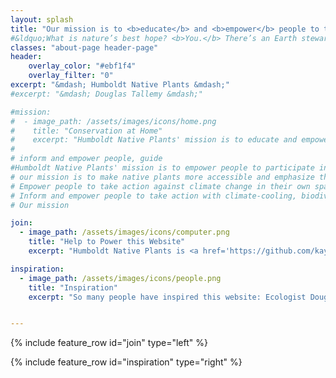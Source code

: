 ```yaml
---
layout: splash
title: "Our mission is to <b>educate</b> and <b>empower</b> people to take simple and effective <b>climate-cooling</b> and biodiversity-saving action in their own backyard."
#&ldquo;What is nature’s best hope? <b>You.</b> There’s an Earth stewardship responsibility that we have as <b>citizens of the planet</b>. We can no longer leave conservation to the conservationists. There aren’t enough—<b>by far.</b>&rdquo;"
classes: "about-page header-page"
header:
    overlay_color: "#ebf1f4"
    overlay_filter: "0"
excerpt: "&mdash; Humboldt Native Plants &mdash;" 
#excerpt: "&mdash; Douglas Tallemy &mdash;" 

#mission:
#  - image_path: /assets/images/icons/home.png
#    title: "Conservation at Home"
#    excerpt: "Humboldt Native Plants' mission is to educate and empower people to take simple and effective climate-cooling and biodiversity-saving action in their own backyard."
#
# inform and empower people, guide
#Humboldt Native Plants' mission is to empower people to participate in conservation in their own backyards and neighborhoods. Even a small native garden can have a big impact to native species, as part of a larger web of restored land. Our ultimate goal is to unite our community in biodiversity conservation for current and future generations." 
# our mission is to make native plants more accessible and emphasize the importance of native plants to climate change. 
# Empower people to take action against climate change in their own space.
# Inform and empower people to take action with climate-cooling, biodiversity-saving action in their own backyard. 
# Our mission 

join:
  - image_path: /assets/images/icons/computer.png
    title: "Help to Power this Website"
    excerpt: "Humboldt Native Plants is <a href='https://github.com/kaycix/humboldtnativeplants' target='_blank'>an open-source website</a>, which means that it is openly available for anyone to contribute to. Making changes is as easy as modifying a text file. If you live outside Humboldt County, you can easily clone this website and make modifications for your region." 

inspiration:
  - image_path: /assets/images/icons/people.png
    title: "Inspiration"
    excerpt: "So many people have inspired this website: Ecologist Douglas Tallemy, California native plant author Judith Larner Lowry, climate activist Greta Thundberg and Zero Waste blogger Anne Marie Bonneau. Thank you to many knowledgeable and endlessly generous local native plant experts including Brian, Chris, and Barbara from the North Coast CNPS Nursery."


---
```

 
{% include feature_row id="join" type="left" %}

{% include feature_row id="inspiration" type="right" %}

